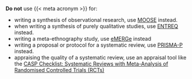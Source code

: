 **Do not** use {{< meta acronym >}} for:

* writing a synthesis of observational research, use [MOOSE](https://www.equator-network.org/reporting-guidelines/meta-analysis-of-observational-studies-in-epidemiology-a-proposal-for-reporting-meta-analysis-of-observational-studies-in-epidemiology-moose-group/) instead.
* when writing a synthesis of purely qualitative studies, use [ENTREQ](https://www.equator-network.org/reporting-guidelines/entreq/) instead.
* writing a meta-ethnography study, use [eMERGe](https://www.equator-network.org/reporting-guidelines/improving-reporting-of-meta-ethnography-the-emerge-reporting-guidance/) instead
* writing a proposal or protocol for a systematic review, use [PRISMA-P](/guidelines/prisma-p/index.qmd) instead.
* appraising the quality of a systematic review, use an appraisal tool like the [CASP Checklist: Systematic Reviews with Meta-Analysis of Randomised Controlled Trials (RCTs)](https://casp-uk.net/casp-tools-checklists/systematic-reviews-meta-analysis-rcts/)

